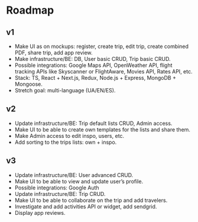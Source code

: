 # Roadmap

## v1

- Make UI as on mockups: register, create trip, edit trip, create combined PDF,
  share trip, add app review.
- Make infrastructure/BE: DB, User basic CRUD, Trip basic CRUD.
- Possible integrations: Google Maps API, OpenWeather API, flight tracking APIs
  like Skyscanner or FlightAware, Movies API, Rates API, etc.
- Stack: TS, React + Next.js, Redux, Node.js + Express, MongoDB + Mongoose.
- Stretch goal: multi-language (UA/EN/ES).

## v2

- Update infrastructure/BE: Trip default lists CRUD, Admin access.
- Make UI to be able to create own templates for the lists and share them.
- Make Admin access to edit inspo, users, etc.
- Add sorting to the trips lists: own + inspo.

## v3

- Update infrastructure/BE: User advanced CRUD.
- Make UI to be able to view and update user’s profile.
- Possible integrations: Google Auth
- Update infrastructure/BE: Trip CRUD.
- Make UI to be able to collaborate on the trip and add travelers.
- Investigate and add activities API or widget, add sendgrid.
- Display app reviews.
